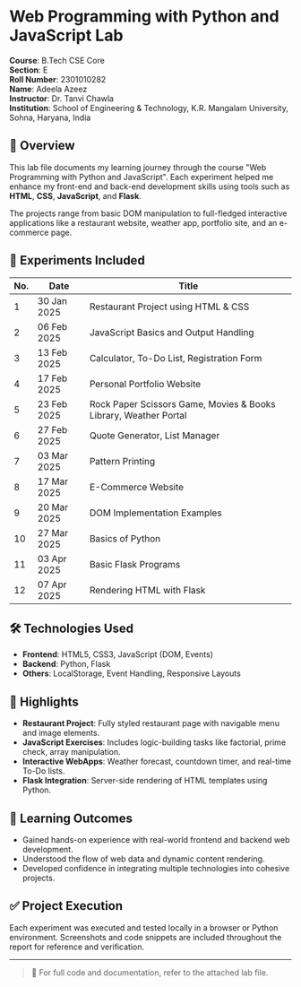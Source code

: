 # Web Programming with Python and JavaScript Lab

**Course**: B.Tech CSE Core  
**Section**: E  
**Roll Number**: 2301010282  
**Name**: Adeela Azeez  
**Instructor**: Dr. Tanvi Chawla  
**Institution**: School of Engineering & Technology, K.R. Mangalam University, Sohna, Haryana, India  

## 📘 Overview

This lab file documents my learning journey through the course "Web Programming with Python and JavaScript". Each experiment helped me enhance my front-end and back-end development skills using tools such as **HTML**, **CSS**, **JavaScript**, and **Flask**.

The projects range from basic DOM manipulation to full-fledged interactive applications like a restaurant website, weather app, portfolio site, and an e-commerce page.

## 📅 Experiments Included

| No. | Date           | Title                                                                 |
|-----|----------------|------------------------------------------------------------------------|
| 1   | 30 Jan 2025    | Restaurant Project using HTML & CSS                                    |
| 2   | 06 Feb 2025    | JavaScript Basics and Output Handling                                  |
| 3   | 13 Feb 2025    | Calculator, To-Do List, Registration Form                              |
| 4   | 17 Feb 2025    | Personal Portfolio Website                                             |
| 5   | 23 Feb 2025    | Rock Paper Scissors Game, Movies & Books Library, Weather Portal       |
| 6   | 27 Feb 2025    | Quote Generator, List Manager                                          |
| 7   | 03 Mar 2025    | Pattern Printing                                                       |
| 8   | 17 Mar 2025    | E-Commerce Website                                                     |
| 9   | 20 Mar 2025    | DOM Implementation Examples                                            |
| 10  | 27 Mar 2025    | Basics of Python                                                       |
| 11  | 03 Apr 2025    | Basic Flask Programs                                                   |
| 12  | 07 Apr 2025    | Rendering HTML with Flask                                              |

## 🛠️ Technologies Used

- **Frontend**: HTML5, CSS3, JavaScript (DOM, Events)
- **Backend**: Python, Flask
- **Others**: LocalStorage, Event Handling, Responsive Layouts

## 📂 Highlights

- **Restaurant Project**: Fully styled restaurant page with navigable menu and image elements.
- **JavaScript Exercises**: Includes logic-building tasks like factorial, prime check, array manipulation.
- **Interactive WebApps**: Weather forecast, countdown timer, and real-time To-Do lists.
- **Flask Integration**: Server-side rendering of HTML templates using Python.

## 📌 Learning Outcomes

- Gained hands-on experience with real-world frontend and backend web development.
- Understood the flow of web data and dynamic content rendering.
- Developed confidence in integrating multiple technologies into cohesive projects.

## ✅ Project Execution

Each experiment was executed and tested locally in a browser or Python environment. Screenshots and code snippets are included throughout the report for reference and verification.

---

> 📄 For full code and documentation, refer to the attached lab file.
